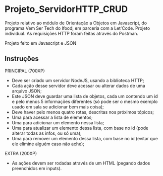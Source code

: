 # Projeto_ServidorHTTP_CRUD

Projeto relativo ao módulo de Orientação a Objetos em Javascript, do programa Vem Ser Tech do Ifood, em parceria com a Let'Code. Projeto individual.
As requisições HTTP foram feitas através do Postman. 

Projeto feito em Javascript e JSON

## Instruções 

PRINCIPAL (700XP)

- Deve ser criado um servidor NodeJS, usando a biblioteca HTTP;
- Cada ação desse servidor deve acessar ou alterar dados de uma arquivo JSON;
- Este JSON deve guardar uma lista de objetos, cada um contendo um id e pelo menos 5 informações diferentes (só pode ser o mesmo exemplo usado em sala se adicionar bem mais coisa);
- Deve haver pelo menos quatro rotas, descritas nos próximos tópicos;
- Uma para acessar a lista de elementos;
- Uma para adicionar um elemento nessa lista;
- Uma para atualizar um elemento dessa lista, com base no id (pode alterar todas as infos, ou só uma);
- Uma para remover um elemento dessa lista, com base no id (evitar que ele elimine alguém caso não ache);

EXTRA (200XP)

- As ações devem ser rodadas através de um HTML (pegando dados preenchidos em inputs).
